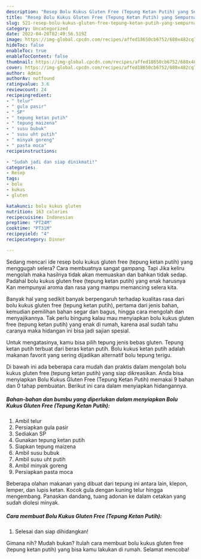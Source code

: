 ```yaml
---
description: "Resep Bolu Kukus Gluten Free (Tepung Ketan Putih) yang Sempurna , Lezat"
title: "Resep Bolu Kukus Gluten Free (Tepung Ketan Putih) yang Sempurna , Lezat"
slug: 521-resep-bolu-kukus-gluten-free-tepung-ketan-putih-yang-sempurna-lezat
category: Uncategorized
date: 2022-04-28T02:49:56.519Z
image: https://img-global.cpcdn.com/recipes/affed18650cb6752/680x482cq70/bolu-kukus-gluten-free-tepung-ketan-putih-foto-resep-utama.jpg
hideToc: false
enableToc: true
enableTocContent: false
thumbnail: https://img-global.cpcdn.com/recipes/affed18650cb6752/680x482cq70/bolu-kukus-gluten-free-tepung-ketan-putih-foto-resep-utama.jpg
cover: https://img-global.cpcdn.com/recipes/affed18650cb6752/680x482cq70/bolu-kukus-gluten-free-tepung-ketan-putih-foto-resep-utama.jpg
author: Admin
authorAv: notfound
ratingvalue: 3.6
reviewcount: 24
recipeingredient:
- " telur"
- " gula pasir"
- " SP"
- " tepung ketan putih"
- " tepung maizena"
- " susu bubuk"
- " susu uht putih"
- " minyak goreng"
- " pasta moca"
recipeinstructions:

- "Sudah jadi dan siap dinikmati!"
categories:
- Resep
tags:
- bolu
- kukus
- gluten

katakunci: bolu kukus gluten 
nutrition: 163 calories
recipecuisine: Indonesian
preptime: "PT24M"
cooktime: "PT31M"
recipeyield: "4"
recipecategory: Dinner

---
```



Sedang mencari ide resep bolu kukus gluten free (tepung ketan putih) yang menggugah selera? Cara membuatnya sangat gampang. Tapi Jika keliru mengolah maka hasilnya tidak akan memuaskan dan bahkan tidak sedap. Padahal bolu kukus gluten free (tepung ketan putih) yang enak harusnya Kan mempunyai aroma dan rasa yang mampu memancing selera kita.


Banyak hal yang sedikit banyak berpengaruh terhadap kualitas rasa dari bolu kukus gluten free (tepung ketan putih), pertama dari jenis bahan, kemudian pemilihan bahan segar dan bagus, hingga cara mengolah dan menyajikannya. Tak perlu bingung kalau mau menyiapkan bolu kukus gluten free (tepung ketan putih) yang enak di rumah, karena asal sudah tahu caranya maka hidangan ini bisa jadi sajian spesial.

Untuk mengatasinya, kamu bisa pilih tepung jenis bebas gluten. Tepung ketan putih terbuat dari beras ketan putih. Bolu kukus ketan putih adalah makanan favorit yang sering dijadikan alternatif bolu tepung terigu.


Di bawah ini ada beberapa cara mudah dan praktis dalam mengolah bolu kukus gluten free (tepung ketan putih) yang siap dikreasikan. Anda bisa menyiapkan Bolu Kukus Gluten Free (Tepung Ketan Putih) memakai 9 bahan dan 0 tahap pembuatan. Berikut ini cara dalam menyiapkan hidangannya.

<!--inarticleads1-->

##### Bahan-bahan dan bumbu yang diperlukan dalam menyiapkan Bolu Kukus Gluten Free (Tepung Ketan Putih):

1. Ambil  telur
1. Persiapkan  gula pasir
1. Sediakan  SP
1. Gunakan  tepung ketan putih
1. Siapkan  tepung maizena
1. Ambil  susu bubuk
1. Ambil  susu uht putih
1. Ambil  minyak goreng
1. Persiapkan  pasta moca


Beberapa olahan makanan yang dibuat dari tepung ini antara lain, klepon, lemper, dan lupis ketan. Kocok gula dengan kuning telur hingga mengembang. Panaskan dandang, tuang adonan ke dalam cetakan yang sudah diolesi minyak. 

<!--inarticleads2-->

##### Cara membuat Bolu Kukus Gluten Free (Tepung Ketan Putih):


1. Selesai dan siap dihidangkan!



Gimana nih? Mudah bukan? Itulah cara membuat bolu kukus gluten free (tepung ketan putih) yang bisa kamu lakukan di rumah. Selamat mencoba!
